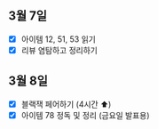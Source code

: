 ## 3월 7일

- [x] 아이템 12, 51, 53 읽기
- [x] 리뷰 염탐하고 정리하기

## 3월 8일

- [x] 블랙잭 페어하기 (4시간 ⬆️)
- [x] 아이템 78 정독 및 정리 (금요일 발표용)
